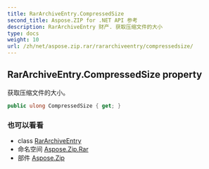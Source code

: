 ```yaml
---
title: RarArchiveEntry.CompressedSize
second_title: Aspose.ZIP for .NET API 参考
description: RarArchiveEntry 财产. 获取压缩文件的大小
type: docs
weight: 10
url: /zh/net/aspose.zip.rar/rararchiveentry/compressedsize/
---
```

## RarArchiveEntry.CompressedSize property

获取压缩文件的大小。

```csharp
public ulong CompressedSize { get; }
```

### 也可以看看

* class [RarArchiveEntry](../)
* 命名空间 [Aspose.Zip.Rar](../../rararchiveentry/)
* 部件 [Aspose.Zip](../../../)



